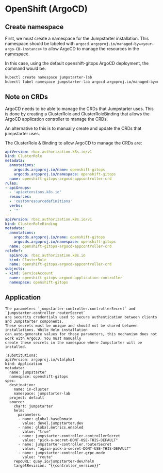 # OpenShift (ArgoCD)

## Create namespace
First, we must create a namespace for the Jumpstarter installation. This
namespace should be labeled with
`argocd.argoproj.io/managed-by=<your-argo-CD-instance>` to allow ArgoCD to
manage the resources in the namespace.

In this case, using the default openshift-gitops ArgoCD deployment, the command
would be:
```bash
kubectl create namespace jumpstarter-lab
kubectl label namespace jumpstarter-lab argocd.argoproj.io/managed-by=openshift-gitops
```

## Note on CRDs

ArgoCD needs to be able to manage the CRDs that Jumpstarter uses. This is done
by creating a ClusterRole and ClusterRoleBinding that allows the ArgoCD
application controller to manage the CRDs.

An alternative to this is to manually create and update the CRDs that
jumpstarter uses.

The ClusterRole & Binding to allow ArgoCD to manage the CRDs are:

```yaml
apiVersion: rbac.authorization.k8s.io/v1
kind: ClusterRole
metadata:
  annotations:
    argocds.argoproj.io/name: openshift-gitops
    argocds.argoproj.io/namespace: openshift-gitops
  name: openshift-gitops-argocd-appcontroller-crd
rules:
- apiGroups:
  - 'apiextensions.k8s.io'
  resources:
  - 'customresourcedefinitions'
  verbs:
  - '*'
---
apiVersion: rbac.authorization.k8s.io/v1
kind: ClusterRoleBinding
metadata:
  annotations:
    argocds.argoproj.io/name: openshift-gitops
    argocds.argoproj.io/namespace: openshift-gitops
  name: openshift-gitops-argocd-appcontroller-crd
roleRef:
  apiGroup: rbac.authorization.k8s.io
  kind: ClusterRole
  name: openshift-gitops-argocd-appcontroller-crd
subjects:
- kind: ServiceAccount
  name: openshift-gitops-argocd-application-controller
  namespace: openshift-gitops
```

## Application

```{warning}
The parameters `jumpstarter-controller.controllerSecret` and `jumpstarter-controller.routerSecret`
are security credentials used to secure authentication between clients and Jumpstarter components.
These secrets must be unique and should not be shared between installations. While Helm installation
can auto-generate values for these parameters, this mechanism does not work with ArgoCD. You must manually
create these secrets in the namespace where Jumpstarter will be installed.
```

```{code-block} yaml
:substitutions:
apiVersion: argoproj.io/v1alpha1
kind: Application
metadata:
  name: jumpstarter
  namespace: openshift-gitops
spec:
  destination:
    name: in-cluster
    namespace: jumpstarter-lab
  project: default
  source:
    chart: jumpstarter
    helm:
      parameters:
      - name: global.baseDomain
        value: devel.jumpstarter.dev
      - name: global.metrics.enabled
        value: "true"
      - name: jumpstarter-controller.controllerSecret
        value: "pick-a-secret-DONT-USE-THIS-DEFAULT"
      - name: jumpstarter-controller.routerSecret
        value: "again-pick-a-secret-DONT-USE-THIS-DEFAULT"
      - name: jumpstarter-controller.grpc.mode
        value: "route"
    repoURL: quay.io/jumpstarter-dev/helm
    targetRevision: "{{controller_version}}"
```

